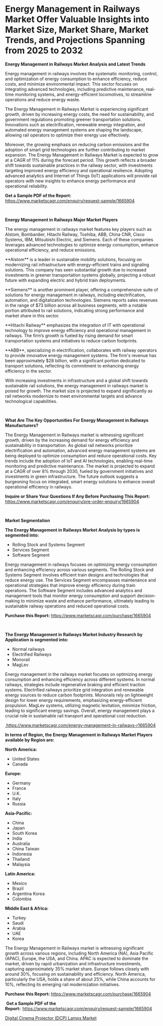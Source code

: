<p><h1>Energy Management in Railways Market Offer Valuable Insights into Market Size, Market Share, Market Trends, and Projections Spanning from 2025 to 2032</h1></p><p><strong>Energy Management in Railways Market Analysis and Latest Trends</strong></p>
<p><p>Energy management in railways involves the systematic monitoring, control, and optimization of energy consumption to enhance efficiency, reduce costs, and minimize environmental impact. This sector focuses on integrating advanced technologies, including predictive maintenance, real-time monitoring systems, and energy-efficient locomotives, to streamline operations and reduce energy waste.</p><p>The Energy Management in Railways Market is experiencing significant growth, driven by increasing energy costs, the need for sustainability, and government regulations promoting greener transportation solutions. Innovations such as electrification, renewable energy integration, and automated energy management systems are shaping the landscape, allowing rail operators to optimize their energy use effectively.</p><p>Moreover, the growing emphasis on reducing carbon emissions and the adoption of smart grid technologies are further contributing to market expansion. The Energy Management in Railways Market is expected to grow at a CAGR of 11% during the forecast period. This growth reflects a broader shift towards sustainable practices in the railway sector, with investments targeting improved energy efficiency and operational resilience. Adopting advanced analytics and Internet of Things (IoT) applications will provide rail operators with new insights to enhance energy performance and operational reliability.</p></p>
<p><strong>Get a Sample PDF of the Report:&nbsp;</strong> <a href="https://www.marketscagr.com/enquiry/request-sample/1665904?utm_campaign=1911&utm_medium=2&utm_source=Github&utm_content=ia&utm_term=14022025&utm_id=energy-management-in-railways">https://www.marketscagr.com/enquiry/request-sample/1665904</a></p>
<p>&nbsp;</p>
<p><strong>Energy Management in Railways Major Market Players</strong></p>
<p><p>The energy management in railways market features key players such as Alstom, Bombardier, Hitachi Railway, Toshiba, ABB, China CNR, Cisco Systems, IBM, Mitsubishi Electric, and Siemens. Each of these companies leverages advanced technologies to optimize energy consumption, enhance operational efficiency, and reduce emissions.</p><p>**Alstom** is a leader in sustainable mobility solutions, focusing on modernizing rail infrastructure with energy-efficient trains and signaling solutions. This company has seen substantial growth due to increased investments in greener transportation systems globally, projecting a robust future with expanding electric and hybrid train deployments.</p><p>**Siemens** is another prominent player, offering a comprehensive suite of solutions for energy management in railways, including electrification, automation, and digitalization technologies. Siemens reports sales revenues in the range of $73 billion across all business segments, with a notable portion attributed to rail solutions, indicating strong performance and market share in this sector.</p><p>**Hitachi Railway** emphasizes the integration of IT with operational technology to improve energy efficiency and operational management in railways. The firm’s growth is fueled by rising demand for smart transportation systems and initiatives to reduce carbon footprints.</p><p>**ABB**, specializing in electrification, collaborates with railway operators to provide innovative energy management systems. The firm's revenue has been approximately $28 billion, with a significant portion dedicated to transport solutions, reflecting its commitment to enhancing energy efficiency in the sector.</p><p>With increasing investments in infrastructure and a global shift towards sustainable rail solutions, the energy management in railways market is poised for growth. The market size is projected to expand significantly as rail networks modernize to meet environmental targets and advance technological capabilities.</p></p>
<p>&nbsp;</p>
<p><strong>What Are The Key Opportunities For Energy Management in Railways Manufacturers?</strong></p>
<p><p>The Energy Management in Railways market is witnessing significant growth, driven by the increasing demand for energy efficiency and sustainability in transportation. As global rail networks prioritize electrification and automation, advanced energy management systems are being deployed to optimize consumption and reduce operational costs. Key trends include the adoption of IoT and AI technologies, enabling real-time monitoring and predictive maintenance. The market is projected to expand at a CAGR of over 8% through 2030, fueled by government initiatives and investments in green infrastructure. The future outlook suggests a burgeoning focus on integrated, smart energy solutions to enhance overall operational efficiency in railways.</p></p>
<p><strong>Inquire or Share Your Questions If Any Before Purchasing This Report:</strong> <a href="https://www.marketscagr.com/enquiry/pre-order-enquiry/1665904?utm_campaign=1911&utm_medium=2&utm_source=Github&utm_content=ia&utm_term=14022025&utm_id=energy-management-in-railways">https://www.marketscagr.com/enquiry/pre-order-enquiry/1665904</a></p>
<p>&nbsp;</p>
<p><strong>Market Segmentation</strong></p>
<p><strong>The Energy Management in Railways Market Analysis by types is segmented into:</strong></p>
<p><ul><li>Rolling Stock and Systems Segment</li><li>Services Segment</li><li>Software Segment</li></ul></p>
<p><p>Energy management in railways focuses on optimizing energy consumption and enhancing efficiency across various segments. The Rolling Stock and Systems Segment involves efficient train designs and technologies that reduce energy use. The Services Segment encompasses maintenance and operational strategies that improve energy efficiency during train operations. The Software Segment includes advanced analytics and management tools that monitor energy consumption and support decision-making to minimize waste and enhance performance, ultimately leading to sustainable railway operations and reduced operational costs.</p></p>
<p><strong>Purchase this Report:&nbsp;</strong><a href="https://www.marketscagr.com/purchase/1665904?utm_campaign=1911&utm_medium=2&utm_source=Github&utm_content=ia&utm_term=14022025&utm_id=energy-management-in-railways">https://www.marketscagr.com/purchase/1665904</a></p>
<p>&nbsp;</p>
<p><strong>The Energy Management in Railways Market Industry Research by Application is segmented into:</strong></p>
<p><ul><li>Normal railways</li><li>Electrified Railways</li><li>Monorail</li><li>MagLev</li></ul></p>
<p><p>Energy management in the railways market focuses on optimizing energy consumption and enhancing efficiency across different systems. In normal railways, strategies include regenerative braking and efficient traction systems. Electrified railways prioritize grid integration and renewable energy sources to reduce carbon footprints. Monorails rely on lightweight design for lower energy requirements, emphasizing energy-efficient propulsion. MagLev systems, utilizing magnetic levitation, minimize friction, leading to significant energy savings. Overall, energy management plays a crucial role in sustainable rail transport and operational cost reduction.</p></p>
<p><a href="https://www.marketscagr.com/energy-management-in-railways-r1665904?utm_campaign=1911&utm_medium=2&utm_source=Github&utm_content=ia&utm_term=14022025&utm_id=energy-management-in-railways">&nbsp;https://www.marketscagr.com/energy-management-in-railways-r1665904</a></p>
<p><strong>In terms of Region, the Energy Management in Railways Market Players available by Region are:</strong></p>
<p>
    <p> <strong> North America: </strong>
        <ul>
            <li>United States</li>
            <li>Canada</li>
        </ul>
        </p> 
    <p> <strong> Europe: </strong>
        <ul>
            <li>Germany</li>
            <li>France</li>
            <li>U.K.</li>
            <li>Italy</li>
            <li>Russia</li>
        </ul>
        </p> 
    <p> <strong> Asia-Pacific: </strong>
        <ul>
            <li>China</li>
            <li>Japan</li>
            <li>South Korea</li>
            <li>India</li>
            <li>Australia</li>
            <li>China Taiwan</li>
            <li>Indonesia</li>
            <li>Thailand</li>
            <li>Malaysia</li>
        </ul>
        </p> 
    <p> <strong> Latin America: </strong>
        <ul>
            <li>Mexico</li>
            <li>Brazil</li>
            <li>Argentina Korea</li>
            <li>Colombia</li>
        </ul>
        </p> 
    <p> <strong> Middle East & Africa: </strong>
        <ul>
            <li>Turkey</li>
            <li>Saudi</li>
            <li>Arabia</li>
            <li>UAE</li>
            <li>Korea</li>
        </ul>
    </p>
    </p>
<p><p>The Energy Management in Railways market is witnessing significant growth across various regions, including North America (NA), Asia Pacific (APAC), Europe, the USA, and China. APAC is expected to dominate the market, driven by rapid urbanization and infrastructure investments, capturing approximately 35% market share. Europe follows closely with around 30%, focusing on sustainability and efficiency. North America, particularly the USA, holds a share of about 25%, while China accounts for 10%, reflecting its emerging rail modernization initiatives.</p></p>
<p><strong>Purchase this Report: </strong><a href="https://www.marketscagr.com/purchase/1665904?utm_campaign=1911&utm_medium=2&utm_source=Github&utm_content=ia&utm_term=14022025&utm_id=energy-management-in-railways">https://www.marketscagr.com/purchase/1665904</a></p>
<p>&nbsp;<strong>Get a Sample PDF of the Report:&nbsp;&nbsp;</strong><a href="https://www.marketscagr.com/enquiry/request-sample/1665904?utm_campaign=1911&utm_medium=2&utm_source=Github&utm_content=ia&utm_term=14022025&utm_id=energy-management-in-railways">https://www.marketscagr.com/enquiry/request-sample/1665904</a></p>
<p><strong></strong></p>
<p><p><a href="https://github.com/mauripalmi/Market-Research-Report-List-6/blob/main/digital-cinema-projector-dcp-lamps-market.md?utm_campaign=1911&utm_medium=2&utm_source=Github&utm_content=ia&utm_term=14022025&utm_id=energy-management-in-railways">Digital Cinema Projector (DCP) Lamps Market</a></p></p>